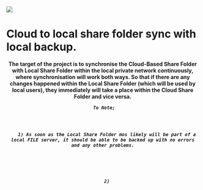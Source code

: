 <html>

   <img src="https://drive.google.com/open?id=1noSsgyf0WvELxSxVCaeKXGzaP_L9NSL9">

 <head>
  
  # Cloud to local share folder sync with local backup.

<body>
  <center>
    
   <b>
  The target of the project is to synchronise the Cloud-Based Share Folder with Local Share Folder within the local private network continuously, where synchronisation will work both ways. So that if there are any changes happened within the Local Share Folder (which will be used by local users), they immediately will take a place within the Cloud Share Folder and vice versa.<p>

<code> <em>To Note;
  
<kbd>
  <b>
   1) As soon as the Local Share Folder mos likely will be part of a local FILE server, it should be able to be backed up with no errors and any other problems.
 <p>
   <p>
   2)
  </kbd>
</html>
